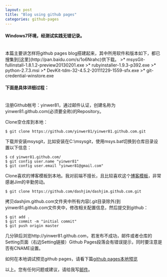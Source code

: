 ```yaml
---
layout: post
title: "Blog using github pages"
categories: github-pages
---
```

#### Windows7环境，经测试实践无错记录。
<br />
本篇主要讲怎样将github pages blog搭建起来，其中所用软件和版本如下，都已搜集到[这里](http://pan.baidu.com/s/1o6Nrahc)供下载。
>* msysGit-fullinstall-1.8.1.2-preview20130201.exe
>* rubyinstaller-1.9.3-p392.exe
>* python-2.7.3.msi
>* DevKit-tdm-32-4.5.2-20111229-1559-sfx.exe
>* git-credential-winstore.exe

#### 下面是具体详细过程：
<br />
注册Github帐号：yinwer81，通过邮件认证，创建名称为yinwer81.github.com(必须要全称)的Repository。

Clone空仓库到本地：

	$ git clone https://github.com/yinwer81/yinwer81.github.com.git

下载并安装msysgit，比如安装在C:\msysgit，使用msys.bat切换到仓库目录设置以下信息：

	$ cd yinwer81.github.com/
	$ git config user.name "yinwer81"
	$ git config user.email "yinwer81@gmail.com"

Clone喜欢的博客模板到本地。我对前端不擅长，且比较喜欢这个[博客模板](http://blog.sevenche.com/)，非常感谢Jim的辛勤劳动。

	$ git clone https://github.com/dashjim/dashjim.github.com.git

拷贝dashjim.github.com文件夹中所有内容(.git目录除外)到yinwer81.github.com文件夹中，修改相关配置信息，然后提交到github：

	$ git add .
	$ git commit -m "initial commit"
	$ git push origin master

几分钟后浏览http://yinwer81.github.com，若发布不成功，邮件或者仓库的Setting页面（右边Setting链接）Github Pages段落会有错误提示，同时要注意是否有CNAME设置。

如何在本地调试预览github pages，请看下篇[github pages本地预览](/2014/09/preview-github-pages/)

以上。您有任何问题或建议，请给我写[邮件](mailto:yinwer81@gmail.com)。

